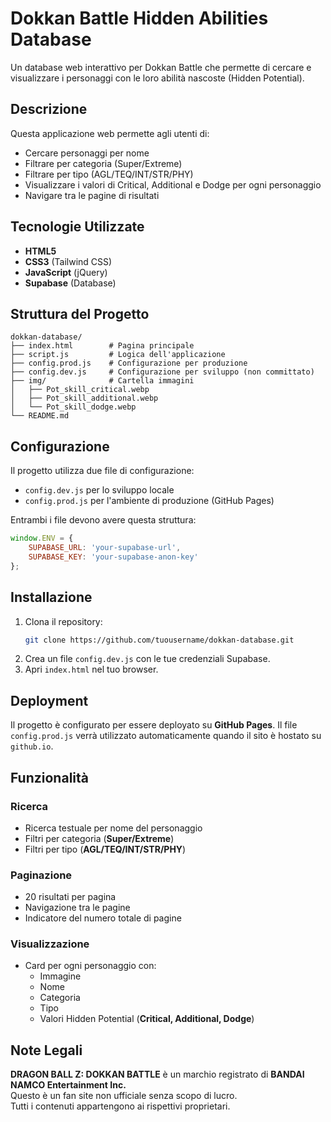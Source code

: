 # Dokkan Battle Hidden Abilities Database

Un database web interattivo per Dokkan Battle che permette di cercare e visualizzare i personaggi con le loro abilità nascoste (Hidden Potential).

## Descrizione

Questa applicazione web permette agli utenti di:
- Cercare personaggi per nome
- Filtrare per categoria (Super/Extreme)
- Filtrare per tipo (AGL/TEQ/INT/STR/PHY)
- Visualizzare i valori di Critical, Additional e Dodge per ogni personaggio
- Navigare tra le pagine di risultati

## Tecnologie Utilizzate

- **HTML5**
- **CSS3** (Tailwind CSS)
- **JavaScript** (jQuery)
- **Supabase** (Database)

## Struttura del Progetto

```
dokkan-database/
├── index.html        # Pagina principale
├── script.js         # Logica dell'applicazione
├── config.prod.js    # Configurazione per produzione
├── config.dev.js     # Configurazione per sviluppo (non committato)
├── img/              # Cartella immagini
│   ├── Pot_skill_critical.webp
│   ├── Pot_skill_additional.webp
│   └── Pot_skill_dodge.webp
└── README.md
```

## Configurazione

Il progetto utilizza due file di configurazione:
- `config.dev.js` per lo sviluppo locale
- `config.prod.js` per l'ambiente di produzione (GitHub Pages)

Entrambi i file devono avere questa struttura:

```javascript
window.ENV = {
    SUPABASE_URL: 'your-supabase-url',
    SUPABASE_KEY: 'your-supabase-anon-key'
};
```

## Installazione

1. Clona il repository:
   ```bash
   git clone https://github.com/tuousername/dokkan-database.git
   ```
2. Crea un file `config.dev.js` con le tue credenziali Supabase.
3. Apri `index.html` nel tuo browser.

## Deployment

Il progetto è configurato per essere deployato su **GitHub Pages**. Il file `config.prod.js` verrà utilizzato automaticamente quando il sito è hostato su `github.io`.

## Funzionalità

### Ricerca
- Ricerca testuale per nome del personaggio
- Filtri per categoria (**Super/Extreme**)
- Filtri per tipo (**AGL/TEQ/INT/STR/PHY**)

### Paginazione
- 20 risultati per pagina
- Navigazione tra le pagine
- Indicatore del numero totale di pagine

### Visualizzazione
- Card per ogni personaggio con:
  - Immagine
  - Nome
  - Categoria
  - Tipo
  - Valori Hidden Potential (**Critical, Additional, Dodge**)

## Note Legali

**DRAGON BALL Z: DOKKAN BATTLE** è un marchio registrato di **BANDAI NAMCO Entertainment Inc.**  
Questo è un fan site non ufficiale senza scopo di lucro.  
Tutti i contenuti appartengono ai rispettivi proprietari.
